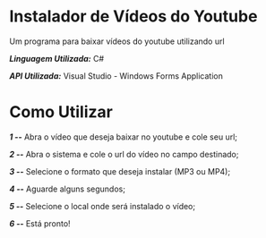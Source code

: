 # Instalador de Vídeos do Youtube
Um programa para baixar vídeos do youtube utilizando url

***Linguagem Utilizada:***  C#

***API Utilizada:***  Visual Studio - Windows Forms Application

# Como Utilizar

***1 --***  Abra o vídeo que deseja baixar no youtube e cole seu url;

***2 --***  Abra o sistema e cole o url do vídeo no campo destinado;

***3 --***  Selecione o formato que deseja instalar (MP3 ou MP4);

***4 --***  Aguarde alguns segundos;

***5 --***  Selecione o local onde será instalado o vídeo;

***6 --***  Está pronto!

